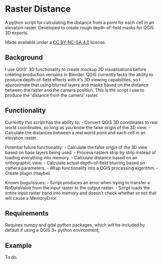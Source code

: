 # Raster Distance
A python script for calculating the distance from a point for each cell in an elevation raster. Developed to create rough depth-of-field masks for QGIS 3D exports.  
  
Made available under a [CC BY-NC-SA 4.0](https://creativecommons.org/licenses/by-nc-sa/4.0/) license.

## Background
I use QGIS' 3D functionality to create mockup 3D visualisations before creating production versions in Blender. QGIS currently lacks the ability to produce depth-of-field effects with it's 3D viewing capabilities, so I approximate that using blurred layers and masks based on the distance between the raster and the camera position. This is the script I use to produce the 'distance from the camera' raster.

## Functionality
Currently this script has the ability to:
    - Convert QGIS 3D coordinates to real world coordinates, so long as you know the false origin of the 3D view.
    - Calculate the distances between a real world point and each cell in an elevation raster.

Potential future functionality:
    - Calculate the false origin of the 3D view based on base layers being used.
    - Process rasters strip by strip instead of loading everything into memory.
    - Calculate distance based on an orthographic view.
    - Calculate actual depth-of-field blurring based on camera parameters.
    - Wrap functionality into a QGIS processing algorithm.
    - Create plugin (maybe).

Known bugs/issues:
    - Script produces an error when trying to transfer a NoDataValue from the input raster to the output raster.
    - Script loads the entire input raster band into memory and doesn't check whether or not that will cause a MemoryError.

## Requirements
Requires numpy and gdal python packages, which will be included by default if using a QGIS 3+ python environment,

## Example
To do.
